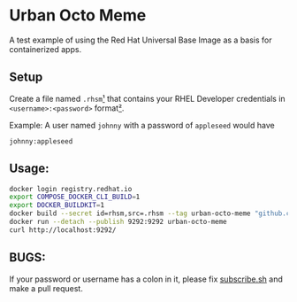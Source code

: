 Urban Octo Meme
===

A test example of using the Red Hat Universal Base Image as a basis for
containerized apps.

Setup
---

Create a file named `.rhsm`[¹][1] that contains your RHEL Developer credentials in
`<username>:<password>` format[²][2].

Example:
A user named `johnny` with a password of `appleseed` would have
```
johnny:appleseed
```

Usage:
---

```bash
docker login registry.redhat.io
export COMPOSE_DOCKER_CLI_BUILD=1
export DOCKER_BUILDKIT=1
docker build --secret id=rhsm,src=.rhsm --tag urban-octo-meme "github.com/jhriv/urban-octo-meme#main"
docker run --detach --publish 9292:9292 urban-octo-meme
curl http://localhost:9292/
```

BUGS:
---

If your password or username has a colon in it, please fix [subscribe.sh][S] and make a pull request.

<!-- References -->
[S]: https://github.com/jhriv/urban-octo-meme/blob/main/subscribe.sh

<!-- Footnotes -->
[1]: # "There is nothing special about this name, as long as it is consistent with the src specification in the docker build invocation."
[2]: # "This very bad practice. Until Docker lets us have an interactive means to pass secrets, this will have to do. My pull request DMs are open."
